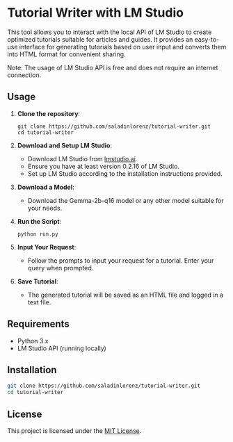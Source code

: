 # Tutorial Writer with LM Studio

This tool allows you to interact with the local API of LM Studio to create optimized tutorials suitable for articles and guides. It provides an easy-to-use interface for generating tutorials based on user input and converts them into HTML format for convenient sharing.

Note: The usage of LM Studio API is free and does not require an internet connection.

## Usage

1. **Clone the repository**: 
   ```
   git clone https://github.com/saladinlorenz/tutorial-writer.git
   cd tutorial-writer
   ```

2. **Download and Setup LM Studio**:
   - Download LM Studio from [lmstudio.ai](https://lmstudio.ai).
   - Ensure you have at least version 0.2.16 of LM Studio.
   - Set up LM Studio according to the installation instructions provided.

3. **Download a Model**:
   - Download the Gemma-2b-q16 model or any other model suitable for your needs.

4. **Run the Script**: 
   ```
   python run.py
   ```

5. **Input Your Request**: 
   - Follow the prompts to input your request for a tutorial. Enter your query when prompted.

6. **Save Tutorial**: 
   - The generated tutorial will be saved as an HTML file and logged in a text file.

## Requirements

- Python 3.x
- LM Studio API (running locally)

   

## Installation

```bash
git clone https://github.com/saladinlorenz/tutorial-writer.git
cd tutorial-writer
```

## License

This project is licensed under the [MIT License](LICENSE).

